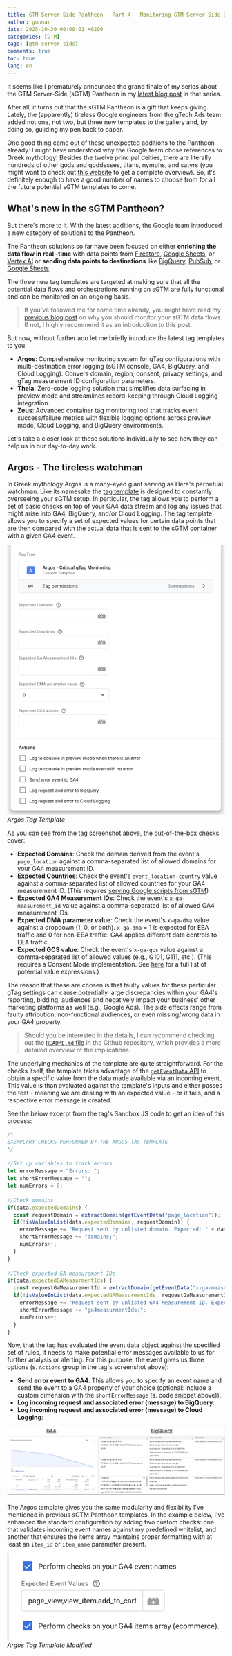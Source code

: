 ```yaml
---
title: GTM Server-Side Pantheon - Part 4 - Monitoring GTM Server-Side Data Flows
author: gunnar
date: 2025-10-30 00:00:01 +0200
categories: [GTM]
tags: [gtm-server-side]
comments: true
toc: true
lang: en
---
```


It seems like I prematurely announced the grand finale of my series about the GTM Server-Side (sGTM) Pantheon in my [latest blog post](https://gunnargriese.com/posts/gtm-server-side-vertex-ai/) in that series. 

After all, it turns out that the sGTM Pantheon is a gift that keeps giving. Lately, the (apparently) tireless Google engineers from the gTech Ads team added not one, not two, but three new templates to the gallery and, by doing so, guiiding my pen back to paper.

One good thing came out of these unexpected additions to the Pantheon already: I might have understood why the Google team chose references to Greek mythology! Besides the twelve principal deities, there are literally hundreds of other gods and goddesses, titans, nymphs, and satyrs (you might want to check out [this website](https://www.theoi.com/) to get a complete overview). So, it's definitely enough to have a good number of names to choose from for all the future potential sGTM templates to come.

## What's new in the sGTM Pantheon?
But there's more to it. With the latest additions, the Google team introduced a new category of solutions to the Pantheon.

The Pantheon solutions so far have been focused on either **enriching the data flow in real -time** with data points from [Firestore](https://gunnargriese.com/posts/gtm-server-side-firestore-integrations/), [Google Sheets](https://gunnargriese.com/posts/gtm-server-side-bigquery-google-sheets/), or [Vertex AI](https://gunnargriese.com/posts/gtm-server-side-vertex-ai/) or **sending data points to destinations** like [BigQuery](https://gunnargriese.com/posts/gtm-server-side-bigquery-google-sheets/), [PubSub](https://gunnargriese.com/posts/gtm-server-side-pubsub-integration/), or [Google Sheets](https://gunnargriese.com/posts/gtm-server-side-bigquery-google-sheets/). 

The three new tag templates are targeted at making sure that all the potential data flows and orchestrations running on sGTM are fully functional and can be monitored on an ongoing basis. 

> If you've followed me for some time already, you might have read my [previous blog post](https://gunnargriese.com/posts/ga4-data-quality-at-scale/) on why you should monitor your sGTM data flows. If not, I highly recommend it as an introduction to this post.

But now, without further ado let me briefly introduce the latest tag templates to you:

* **Argos**: Comprehensive monitoring system for gTag configurations with multi-destination error logging (sGTM console, GA4, BigQuery, and Cloud Logging). Convers domain, region, consent, privacy settings, and gTag measurement ID configuration parameters.
* **Theia**: Zero-code logging solution that simplifies data surfacing in preview mode and streamlines record-keeping through Cloud Logging integration.
* **Zeus**: Advanced container tag monitoring tool that tracks event success/failure metrics with flexible logging options across preview mode, Cloud Logging, and BigQuery environments.

Let's take a closer look at these solutions individually to see how they can help us in our day-to-day work.

## Argos - The tireless watchman

In Greek mythology Argos is a many-eyed giant serving as Hera's perpetual watchman. Like its namesake the [tag template](https://github.com/google-marketing-solutions/gps-sgtm-pantheon/blob/main/sgtm/argos/README.md) is designed to constantly overseeing your sGTM setup. In particular, the tag allows you to perform a set of basic checks on top of your GA4 data stream and log any issues that might arise into GA4, BigQuery, and/or Cloud Logging. The tag template allows you to specify a set of expected values for certain data points that are then compared with the actual data that is sent to the sGTM container with a given GA4 event.

![Argos Tag Template](/assets/img/gtm-ss-monitoring/argos-tag-template.png)
_Argos Tag Template_


As you can see from the tag screenshot above, the out-of-the-box checks cover:

* **Expected Domains**: Check the domain derived from the event's `page_location` against a comma-separated list of allowed domains for your GA4 measurement ID.
* **Expected Countries**: Check the event's `event_location.country` value against a comma-separated list of allowed countries for your GA4 measurement ID. (This requires [serving Google scripts from sGTM](https://developers.google.com/tag-platform/tag-manager/server-side/enable-region-specific-settings))
* **Expected GA4 Measurement IDs**: Check the event's `x-ga-measurement_id` value against a comma-separated list of allowed GA4 measurement IDs.
* **Expected DMA parameter value**: Check the event's `x-ga-dma` value against a dropdown (1, 0, or both). `x-ga-dma` = 1 is expected for EEA traffic and 0 for non-EEA traffic. GA4 applies different data controls to EEA traffic.
* **Expected GCS value**: Check the event's `x-ga-gcs` value against a comma-separated list of allowed values (e.g., G101, G111, etc.). (This requires a Consent Mode implementation. See [here](https://gunnargriese.com/posts/consent-mode-v2/#gcs-parameter) for a full list of potential value expressions.)


The reason that these are chosen is that faulty values for these particular gTag settings can cause potentially large discrepancies within your GA4's reporting, bidding, audiences and negatively impact your business' other marketing platforms as well (e.g., Google Ads). The side effects range from faulty attribution, non-functional audiences, or even missing/wrong data in your GA4 property. 

> Should you be interested in the details, I can recommend checking out the [`README.md` file]((https://github.com/google-marketing-solutions/gps-sgtm-pantheon/blob/main/sgtm/argos/README.md#explanation-of-settings-in-detail)) in the Github repository, which provides a more detailed overview of the implications.   

The underlying mechanics of the template are quite straightforward. For the checks itself, the template takes advantage of the [`getEventData` API](https://developers.google.com/tag-platform/tag-manager/server-side/api#geteventdata) to obtain a specific value from the data made available via an incoming event. This value is than evaluated against the template's inputs and either passes the test - meaning we are dealing with an expected value - or it fails, and a respective error message is created.

See the below excerpt from the tag's Sandbox JS code to get an idea of this process:

```js
/* 
EXEMPLARY CHECKS PERFORMED BY THE ARGOS TAG TEMPLATE
*/

//Set up variables to track errors
let errorMessage = "Errors: ";
let shortErrorMessage = "";
let numErrors = 0;

//Check domains
if(data.expectedDomains) {
  const requestDomain = extractDomain(getEventData("page_location"));
  if(!isValueInList(data.expectedDomains, requestDomain)) {
    errorMessage += "Request sent by unlisted domain. Expected: " + data.expectedDomains + " but got " + requestDomain + ". ";
    shortErrorMessage += "domains;";
    numErrors++;
  }
}

//Check expected GA measurement IDs
if(data.expectedGAMeasurmentIds) {
  const requestGaMeasurementId = extractDomain(getEventData("x-ga-measurement_id"));
  if(!isValueInList(data.expectedGAMeasurmentIds, requestGaMeasurementId)) {
    errorMessage += "Request sent by unlisted GA4 Measurement ID. Expected: " + data.expectedGAMeasurmentIds + " but got " + requestGaMeasurementId + ". ";
    shortErrorMessage += "ga4measurmentIds;";
    numErrors++;
  }
}
```
Now, that the tag has evaluated the event data object against the specified set of rules, it needs to make potential error messages available to us for further analysis or alerting. For this purpose, the event gives us three options (s. `Actions` group in the tag's screenshot above):

* **Send error event to GA4**: This allows you to specify an event name and send the event to a GA4 property of your choice (optional: include a custom dimension with the `shortErrorMessage` (s. code snippet above)). 
* **Log incoming request and associated error (message) to BigQuery**: 
* **Log incoming request and associated error (message) to Cloud Logging**: 

![Argos Error Logging in GA4 & BigQuery](/assets/img/gtm-ss-monitoring/ga4-bq-error-logs.png)

The Argos template gives you the same modularity and flexibility I've mentioned in previous sGTM Pantheon templates. In the example below, I've enhanced the standard configuration by adding two custom checks: one that validates incoming event names against my predefined whitelist, and another that ensures the items array maintains proper formatting with at least an `item_id` or `item_name` parameter present.

![Argos Tag Template Modified](/assets/img/gtm-ss-monitoring/argos-tag-template-modified.png)
_Argos Tag Template Modified_
